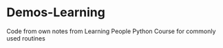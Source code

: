 # Demos-Learning
Code from own notes from Learning People Python Course for commonly used routines 
